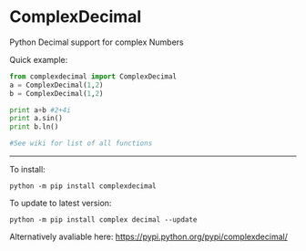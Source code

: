 # ComplexDecimal
Python Decimal support for complex Numbers

Quick example:
```python
from complexdecimal import ComplexDecimal
a = ComplexDecimal(1,2)
b = ComplexDecimal(1,2)

print a+b #2+4i
print a.sin()
print b.ln()

#See wiki for list of all functions
```

----
To install:
```
python -m pip install complexdecimal
```

To update to latest version:
```
python -m pip install complex decimal --update
```

Alternatively avaliable here: https://pypi.python.org/pypi/complexdecimal/
